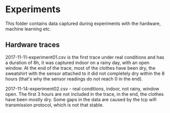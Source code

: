 # Experiments

This folder contains data captured during experiments with the hardware, machine learning etc.

## Hardware traces

2017-11-11-experiment01.csv is the first trace under real conditions and has a duration of 8h, it was captured indoor on a rainy day,
with an open window. At the end of the trace, most of the clothes have been dry, the sweatshirt with the sensor attached
to it did not completely dry within the 8 hours (that's why the sensor readings do not reach 0 in the end).

2017-11-14-experiment02.csv - real conditions, indoor, not rainy, window open. The first 3 hours are not included in the trace,
in the end, the clothes have been mostly dry. Some gaps in the data are caused by the tcp wifi transmission protocol, which is
not that stable.
